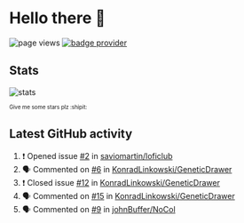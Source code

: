 # Hello there 👋

![page views](https://komarev.com/ghpvc/?username=konradlinkowski&color=brightgreen)
[![badge provider](https://anybadge.herokuapp.com/badge?label=create&message=your%20own%20badge)](https://github.com/KonradLinkowski/AnyBadge)

## Stats
![stats](https://github-readme-stats.vercel.app/api?username=KonradLinkowski&hide_title=true&show_icons=true&include_all_commits=true&count_private=true&disable_animations=true&theme=dark)

<sub><sub>Give me some stars plz :shipit:</sub></sub>

## Latest GitHub activity
<!--START_SECTION:activity-->
1. ❗️ Opened issue [#2](https://github.com/saviomartin/loficlub/issues/2) in [saviomartin/loficlub](https://github.com/saviomartin/loficlub)
2. 🗣 Commented on [#6](https://github.com/KonradLinkowski/GeneticDrawer/issues/6) in [KonradLinkowski/GeneticDrawer](https://github.com/KonradLinkowski/GeneticDrawer)
3. ❗️ Closed issue [#12](https://github.com/KonradLinkowski/GeneticDrawer/issues/12) in [KonradLinkowski/GeneticDrawer](https://github.com/KonradLinkowski/GeneticDrawer)
4. 🗣 Commented on [#15](https://github.com/KonradLinkowski/GeneticDrawer/issues/15) in [KonradLinkowski/GeneticDrawer](https://github.com/KonradLinkowski/GeneticDrawer)
5. 🗣 Commented on [#9](https://github.com/johnBuffer/NoCol/issues/9) in [johnBuffer/NoCol](https://github.com/johnBuffer/NoCol)
<!--END_SECTION:activity-->
